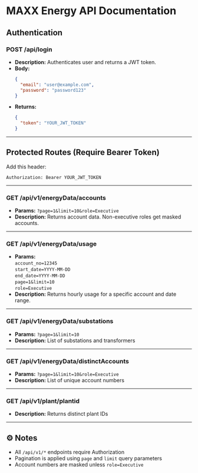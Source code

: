 # MAXX Energy API Documentation

##  Authentication

### POST /api/login
- **Description:** Authenticates user and returns a JWT token.
- **Body:**
  ```json
  {
    "email": "user@example.com",
    "password": "password123"
  }
  ```
- **Returns:**
  ```json
  {
    "token": "YOUR_JWT_TOKEN"
  }
  ```

---

##  Protected Routes (Require Bearer Token)

Add this header:
```
Authorization: Bearer YOUR_JWT_TOKEN
```

---

### GET /api/v1/energyData/accounts
- **Params:** `?page=1&limit=10&role=Executive`
- **Description:** Returns account data. Non-executive roles get masked accounts.

---

### GET /api/v1/energyData/usage
- **Params:**  
  `account_no=12345`  
  `start_date=YYYY-MM-DD`  
  `end_date=YYYY-MM-DD`  
  `page=1&limit=10`  
  `role=Executive`  
- **Description:** Returns hourly usage for a specific account and date range.

---

### GET /api/v1/energyData/substations
- **Params:** `?page=1&limit=10`
- **Description:** List of substations and transformers

---

### GET /api/v1/energyData/distinctAccounts
- **Params:** `?page=1&limit=10&role=Executive`
- **Description:** List of unique account numbers

---

### GET /api/v1/plant/plantid
- **Description:** Returns distinct plant IDs

---

## ⚙️ Notes
- All `/api/v1/*` endpoints require Authorization
- Pagination is applied using `page` and `limit` query parameters
- Account numbers are masked unless `role=Executive`
